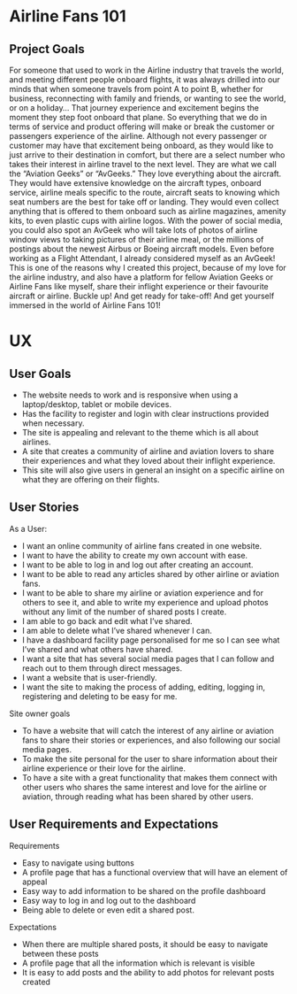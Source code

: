 # Airline Fans 101

## Project Goals

For someone that used to work in the Airline industry that travels the world, and meeting different people onboard flights, it was always drilled into our minds that when someone travels from point A to point B, whether for business, reconnecting with family and friends, or wanting to see the world, or on a holiday… That journey experience and excitement begins the moment they step foot onboard that plane. 
So everything that we do in terms of service and product offering will make or break the customer or passengers experience of the airline. 
Although not every passenger or customer may have that excitement being onboard, as they would like to just arrive to their destination in comfort, but there are a select number who takes their interest in airline travel to the next level. 
They are what we call the “Aviation Geeks” or “AvGeeks.” They love everything about the aircraft. They would have extensive knowledge on the aircraft types, onboard service, airline meals specific to the route, aircraft seats to knowing which seat numbers are the best for take off or landing. 
They would even collect anything that is offered to them onboard such as airline magazines, amenity kits, to even plastic cups with airline logos. With the power of social media, you could also spot an AvGeek who will take lots of photos of airline window views to taking pictures of their airline meal, or the millions of postings about the newest Airbus or Boeing aircraft models.
Even before working as a Flight Attendant, I already considered myself as an AvGeek! This is one of the reasons why I created this project, because of my love for the airline industry, and also have a platform for fellow Aviation Geeks or Airline Fans like myself, share their inflight experience or their favourite aircraft or airline. 
Buckle up! And get ready for take-off! And get yourself immersed in the world of Airline Fans 101! 

# UX 

## User Goals

*	The website needs to work and is responsive when using a laptop/desktop, tablet or mobile devices. 
*	Has the facility to register and login with clear instructions provided when necessary. 
*	The site is appealing and relevant to the theme which is all about airlines.
*	A site that creates a community of airline and aviation lovers to share their experiences and what they loved about their inflight experience. 
*	This site will also give users in general an insight on a specific airline on what they are offering on their flights.

## User Stories

As a User:

*	I want an online community of airline fans created in one website.
*	I want to have the ability to create my own account with ease. 
*	I want to be able to log in and log out after creating an account.
*	I want to be able to read any articles shared by other airline or aviation fans. 
*	I want to be able to share my airline or aviation experience and for others to see it, and able to write my experience and upload photos without any limit of the number of shared posts I create.
*	I am able to go back and edit what I’ve shared.
*   I am able to delete what I’ve shared whenever I can.
*	I have a dashboard facility page personalised for me so I can see what I’ve shared and what others have shared.
*	I want a site that has several social media pages that I can follow and reach out to them through direct messages. 
*	I want a website that is user-friendly. 
*	I want the site to making the process of adding, editing, logging in, registering and deleting to be easy for me. 

Site owner goals

*	To have a website that will catch the interest of any airline or aviation fans to share their stories or experiences, and also following our social media pages. 
*	To make the site personal for the user to share information about their airline experience or their love for the airline.
*	To have a site with a great functionality that makes them connect with other users who shares the same interest and love for the airline or aviation, through reading what has been shared by other users. 

## User Requirements and Expectations

Requirements

*	Easy to navigate using buttons
*	A profile page that has a functional overview that will have an element of appeal
*	Easy way to add information to be shared on the profile dashboard
*	Easy way to log in and log out to the dashboard
*	Being able to delete or even edit a shared post.

Expectations

*	When there are multiple shared posts, it should be easy to navigate between these posts
*	A profile page that all the information which is relevant is visible 
*	It is easy to add posts and the ability to add photos for relevant posts created

